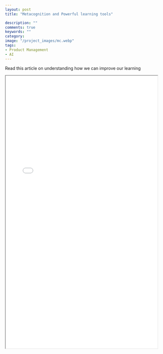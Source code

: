 ```yaml
---
layout: post
title: "Metacognition and Powerful learning tools"

description: ""
comments: true
keywords: ""
category:
image: "/project_images/mc.webp"
tags:
- Product Management
- AI
---
```

Read this article on understanding how we can improve our learning

  <iframe src="{{ '/pdfs/Aashutosh.pdf'| prepend: site.baseurl }}" width="100%" height="900 px" >
  </iframe>
